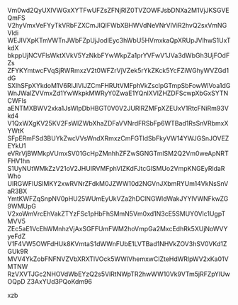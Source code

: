 Vm0wd2QyUXlVWGxXYTFwUFZsZFNjRlZ0TVZOWFJsbDNXa2M1VjJKSGVEQmFS
V2hyVmxVeFYyTkVRbFZXCmJIQlFWbXBHWVdNeVNrVlViR2hvQ2sxVmNGVldi
WEJIVXpKTmVWTnJWbFZpUjJodlEyc3hWbU5HVmxkaQpXRUpJVlhwS1UxTkdX
bkppUjNCVFlsWktXVkV5YzNkbFYwWkpZa1prYVFwV1JVa3dWbGh3UjFOdFZs
ZFYKYmtwcFVqSjRWRmxzV2t0WFZrVjVZek5rYkZKck5YcFZiWGhyWVZGd1dG
SXlhSFpXYkdoM1V6RlJlVlJZCmFHRUtVMFphVkZsclpGTmpSbFowWlVoa1dG
WnJWalZVVmxZd1YwWkpkMWRyY0ZwaE1YQnlXVlZHZDFScwpXbGxSYTNCWFls
aENTMXBWV2xka1JsWlpDbHBGT0V0V2JURlRZMFpXZEUxV1RtcFNiRm93Vkd4
V1QxWXgKV25KV2FsWlZWbXhaZDFaVVNrdFRSbFp6WTBad1RsSnVRbmxXYWtK
SFpERmFSd3BUYkZwcVVsWndXRmxzCmFGTldSbFkyVW14YWJGSnJOVEZEYkU1
eVRrVjBWMkpVUmxSV01GcHpZMnhhZFZwSGNGTmlSM2Q2Vm0weApNRTFHV1hn
S1UyNUtWMkZzV21oV2JHUlRVMFphVlZKdFJtcGlSMUo2VmpKNGEyRldaRWho
UlRGWFlUSlMKY2xwRVNrZFdkM0JZWW10d2NGVnJXbmRYUm14VkNsSnVaR3BX
YmtKWFZqSnpNV0pHU25WUmEyUkVZa2hDClNGWldWakJYYlVWNFkwZG9WMUpG
V2xoWmVrcEhVakZTYzFSc1pHbFhSMmN5Vm0xd1N3cE5SMUY0Vlc1UgpTMVV5
ZEc5aE1VcEhWMnhzVjAxSGFFUmFWM2hoVmpGa2MxcEdhRk5XUjNoWVYyeFdZ
V1F4VW5OWFdHUk8KVmtaS1dWWnFUbE1LVTBad1NHVkZOV3hSV0VKd1ZGUk9R
MVV4YkZobFNFNVZVbXRXTlVOck5WWlVhemxwClZteHdWRlpWV2xKa01VMTNW
RzVXVTJGc2NHOVdWbEYzQ2s5VlRtNWpTR2hwWW10Vk9VTm5jRFZpYlUwOQpD
Z3AxYUd3PQoKdm96

xzb